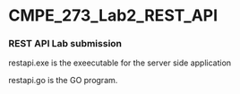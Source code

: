 # CMPE_273_Lab2_REST_API

<h3>REST API Lab submission</h3>

restapi.exe is the exeecutable for the server side application

restapi.go is the GO program.

